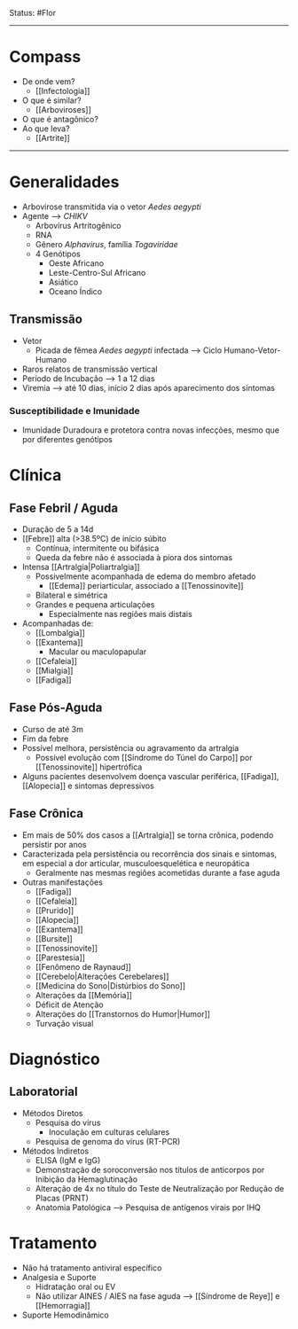 Status: #Flor 

---
# Compass
- De onde vem?
	- [[Infectologia]]
- O que é similar?
	- [[Arboviroses]]
- O que é antagônico?
- Ao que leva?
	- [[Artrite]]

----
# Generalidades
- Arbovirose transmitida via o vetor _Aedes aegypti_
- Agente --> _CHIKV_
	- Arbovírus Artritogênico
	- RNA
	- Gênero _Alphavirus_, família _Togaviridae_
	- 4 Genótipos
		- Oeste Africano
		- Leste-Centro-Sul Africano
		- Asiático
		- Oceano Índico
## Transmissão
- Vetor
	- Picada de fêmea _Aedes aegypti_ infectada --> Ciclo Humano-Vetor-Humano
- Raros relatos de transmissão vertical
- Período de Incubação --> 1 a 12 dias
- Viremia --> até 10 dias, início 2 dias após aparecimento dos sintomas
### Susceptibilidade e Imunidade
- Imunidade Duradoura e protetora contra novas infecções, mesmo que por diferentes genótipos
# Clínica
## Fase Febril / Aguda
- Duração de 5 a 14d
- [[Febre]] alta (>38.5ºC) de início súbito
	- Contínua, intermitente ou bifásica
	- Queda da febre não é associada à piora dos sintomas
- Intensa [[Artralgia|Poliartralgia]]
	- Possivelmente acompanhada de edema do membro afetado
		- [[Edema]] periarticular, associado a [[Tenossinovite]]
	- Bilateral e simétrica
	- Grandes e pequena articulações
		- Especialmente nas regiões mais distais
- Acompanhadas de:
	- [[Lombalgia]]
	- [[Exantema]]
		- Macular ou maculopapular
	- [[Cefaleia]]
	- [[Mialgia]]
	- [[Fadiga]]
## Fase Pós-Aguda
- Curso de até 3m
- Fim da febre
- Possível melhora, persistência ou agravamento da artralgia
	- Possível evolução com [[Síndrome do Túnel do Carpo]] por [[Tenossinovite]] hipertrófica
- Alguns pacientes desenvolvem doença vascular periférica, [[Fadiga]], [[Alopecia]] e sintomas depressivos
## Fase Crônica
- Em mais de 50% dos casos a [[Artralgia]] se torna crônica, podendo persistir por anos
- Caracterizada pela persistência ou recorrência dos sinais e sintomas, em especial a dor articular, musculoesquelética e neuropática
	- Geralmente nas mesmas regiões acometidas durante a fase aguda
- Outras manifestações
	- [[Fadiga]]
	- [[Cefaleia]]
	- [[Prurido]]
	- [[Alopecia]]
	- [[Exantema]]
	- [[Bursite]]
	- [[Tenossinovite]]
	- [[Parestesia]]
	- [[Fenômeno de Raynaud]]
	- [[Cerebelo|Alterações Cerebelares]]
	- [[Medicina do Sono|Distúrbios do Sono]]
	- Alterações da [[Memória]]
	- Déficit de Atenção
	- Alterações do [[Transtornos do Humor|Humor]]
	- Turvação visual
# Diagnóstico
## Laboratorial
- Métodos Diretos
	- Pesquisa do vírus
		- Inoculação em culturas celulares
	- Pesquisa de genoma do vírus (RT-PCR)
- Métodos Indiretos
	- ELISA (IgM e IgG)
	- Demonstração de soroconversão nos títulos de anticorpos por Inibição da Hemaglutinação
	- Alteração de 4x no título do Teste de Neutralização por Redução de Placas (PRNT)
	- Anatomia Patológica --> Pesquisa de antígenos virais por IHQ
# Tratamento
- Não há tratamento antiviral específico
- Analgesia e Suporte
	- Hidratação oral ou EV
	- Não utilizar AINES / AIES na fase aguda --> [[Síndrome de Reye]] e [[Hemorragia]]
- Suporte Hemodinâmico